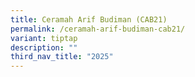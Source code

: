 ```yaml
---
title: Ceramah Arif Budiman (CAB21)
permalink: /ceramah-arif-budiman-cab21/
variant: tiptap
description: ""
third_nav_title: "2025"
---
```

